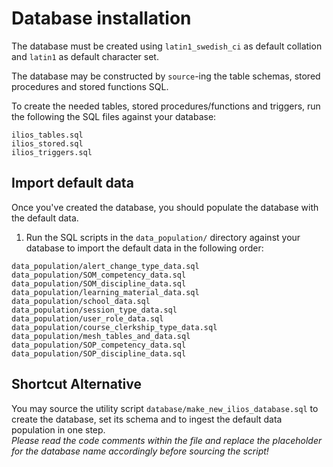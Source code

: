 # Database installation

The database must be created using `latin1_swedish_ci` as default collation and `latin1` as default character set.

The database may be constructed by `source`-ing the table schemas, stored procedures and stored functions SQL.

To create the needed tables, stored procedures/functions and triggers, run the following the SQL files against your database:

    ilios_tables.sql
    ilios_stored.sql
    ilios_triggers.sql

## Import default data

Once you've created the database, you should populate the database with the default data.

1. Run the SQL scripts in the `data_population/` directory against your database to import the default data in the following order:  

```
data_population/alert_change_type_data.sql
data_population/SOM_competency_data.sql
data_population/SOM_discipline_data.sql
data_population/learning_material_data.sql
data_population/school_data.sql
data_population/session_type_data.sql
data_population/user_role_data.sql
data_population/course_clerkship_type_data.sql
data_population/mesh_tables_and_data.sql
data_population/SOP_competency_data.sql
data_population/SOP_discipline_data.sql
```

## Shortcut Alternative

You may source the utility script `database/make_new_ilios_database.sql` to create the database, set its schema and to ingest the default data population in one step.  
_Please read the code comments within the file and replace the placeholder for the database name accordingly before sourcing the script!_
